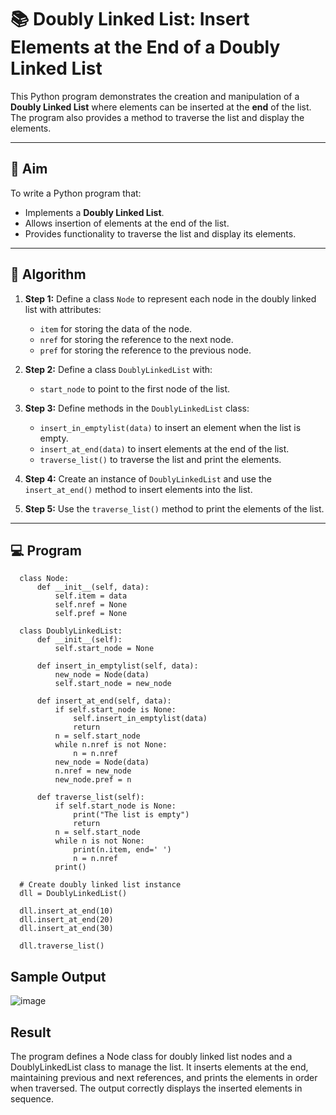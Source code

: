 # 📚 Doubly Linked List: Insert Elements at the End of a Doubly Linked List

This Python program demonstrates the creation and manipulation of a **Doubly Linked List** where elements can be inserted at the **end** of the list. The program also provides a method to traverse the list and display the elements.

---

## 🎯 Aim

To write a Python program that:
- Implements a **Doubly Linked List**.
- Allows insertion of elements at the end of the list.
- Provides functionality to traverse the list and display its elements.

---

## 🧠 Algorithm

1. **Step 1:** Define a class `Node` to represent each node in the doubly linked list with attributes:
   - `item` for storing the data of the node.
   - `nref` for storing the reference to the next node.
   - `pref` for storing the reference to the previous node.

2. **Step 2:** Define a class `DoublyLinkedList` with:
   - `start_node` to point to the first node of the list.

3. **Step 3:** Define methods in the `DoublyLinkedList` class:
   - `insert_in_emptylist(data)` to insert an element when the list is empty.
   - `insert_at_end(data)` to insert elements at the end of the list.
   - `traverse_list()` to traverse the list and print the elements.

4. **Step 4:** Create an instance of `DoublyLinkedList` and use the `insert_at_end()` method to insert elements into the list.

5. **Step 5:** Use the `traverse_list()` method to print the elements of the list.

---

## 💻 Program
      class Node:
          def __init__(self, data):
              self.item = data
              self.nref = None
              self.pref = None
      
      class DoublyLinkedList:
          def __init__(self):
              self.start_node = None
      
          def insert_in_emptylist(self, data):
              new_node = Node(data)
              self.start_node = new_node
      
          def insert_at_end(self, data):
              if self.start_node is None:
                  self.insert_in_emptylist(data)
                  return
              n = self.start_node
              while n.nref is not None:
                  n = n.nref
              new_node = Node(data)
              n.nref = new_node
              new_node.pref = n
      
          def traverse_list(self):
              if self.start_node is None:
                  print("The list is empty")
                  return
              n = self.start_node
              while n is not None:
                  print(n.item, end=' ')
                  n = n.nref
              print()
      
      # Create doubly linked list instance
      dll = DoublyLinkedList()
      
      dll.insert_at_end(10)
      dll.insert_at_end(20)
      dll.insert_at_end(30)
      
      dll.traverse_list()

## Sample Output
![image](https://github.com/user-attachments/assets/a3763d01-69aa-4e5a-b84c-11e2ae0674d3)

## Result
The program defines a Node class for doubly linked list nodes and a DoublyLinkedList class to manage the list. It inserts elements at the end, maintaining previous and next references, and prints the elements in order when traversed. The output correctly displays the inserted elements in sequence.
